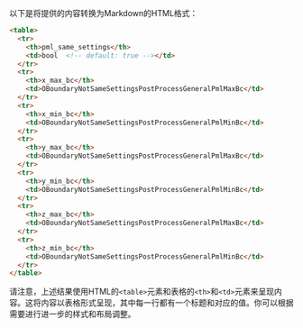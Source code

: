 以下是将提供的内容转换为Markdown的HTML格式：

```html
<table>
  <tr>
    <th>pml_same_settings</th>
    <td>bool  <!-- default: true --></td>
  </tr>
  <tr>
    <th>x_max_bc</th>
    <td>OBoundaryNotSameSettingsPostProcessGeneralPmlMaxBc</td>
  </tr>
  <tr>
    <th>x_min_bc</th>
    <td>OBoundaryNotSameSettingsPostProcessGeneralPmlMinBc</td>
  </tr>
  <tr>
    <th>y_max_bc</th>
    <td>OBoundaryNotSameSettingsPostProcessGeneralPmlMaxBc</td>
  </tr>
  <tr>
    <th>y_min_bc</th>
    <td>OBoundaryNotSameSettingsPostProcessGeneralPmlMinBc</td>
  </tr>
  <tr>
    <th>z_max_bc</th>
    <td>OBoundaryNotSameSettingsPostProcessGeneralPmlMaxBc</td>
  </tr>
  <tr>
    <th>z_min_bc</th>
    <td>OBoundaryNotSameSettingsPostProcessGeneralPmlMinBc</td>
  </tr>
</table>
```

请注意，上述结果使用HTML的`<table>`元素和表格的`<th>`和`<td>`元素来呈现内容。这将内容以表格形式呈现，其中每一行都有一个标题和对应的值。你可以根据需要进行进一步的样式和布局调整。

